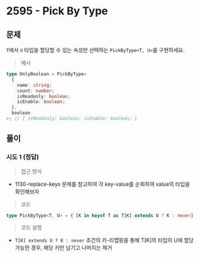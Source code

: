 # 2595 - Pick By Type

## 문제

`T`에서 `U` 타입을 할당할 수 있는 속성만 선택하는 `PickByType<T, U>`를 구현하세요.

> 예시

```ts
type OnlyBoolean = PickByType<
  {
    name: string;
    count: number;
    isReadonly: boolean;
    isEnable: boolean;
  },
  boolean
>; // { isReadonly: boolean; isEnable: boolean; }
```

## 풀이

### 시도 1 (정답)

> 접근 방식

- 1130-replace-keys 문제를 참고하여 각 key-value를 순회하여 value의 타입을 확인해보자

> 코드

```ts
type PickByType<T, U> = { [K in keyof T as T[K] extends U ? K : never]: T[K] };
```

> 코드 설명

- `T[K] extends U ? K : never` 조건의 키-리맵핑을 통해 T[K]의 타입이 U에 할당 가능한 경우, 해당 키만 남기고 나머지는 제거

